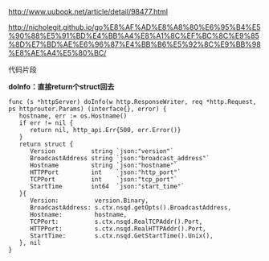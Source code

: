 http://www.uubook.net/article/detail/98477.html

http://nicholegit.github.io/go%E8%AF%AD%E8%A8%80%E6%95%B4%E5%90%88%E5%91%BD%E4%BB%A4%E8%A1%8C%EF%BC%8C%E9%85%8D%E7%BD%AE%E6%96%87%E4%BB%B6%E5%92%8C%E9%BB%98%E8%AE%A4%E5%80%BC/

代码片段

**doInfo：直接return个struct回去**

```
func (s *httpServer) doInfo(w http.ResponseWriter, req *http.Request, ps httprouter.Params) (interface{}, error) {
   hostname, err := os.Hostname()
   if err != nil {
      return nil, http_api.Err{500, err.Error()}
   }
   return struct {
      Version          string `json:"version"`
      BroadcastAddress string `json:"broadcast_address"`
      Hostname         string `json:"hostname"`
      HTTPPort         int    `json:"http_port"`
      TCPPort          int    `json:"tcp_port"`
      StartTime        int64  `json:"start_time"`
   }{
      Version:          version.Binary,
      BroadcastAddress: s.ctx.nsqd.getOpts().BroadcastAddress,
      Hostname:         hostname,
      TCPPort:          s.ctx.nsqd.RealTCPAddr().Port,
      HTTPPort:         s.ctx.nsqd.RealHTTPAddr().Port,
      StartTime:        s.ctx.nsqd.GetStartTime().Unix(),
   }, nil
}
```